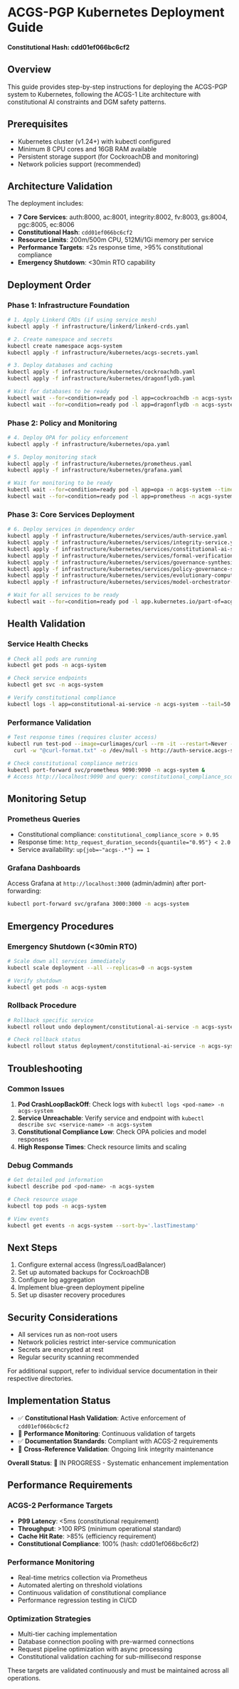 # ACGS-PGP Kubernetes Deployment Guide
**Constitutional Hash: cdd01ef066bc6cf2**


## Overview

This guide provides step-by-step instructions for deploying the ACGS-PGP system to Kubernetes, following the ACGS-1 Lite architecture with constitutional AI constraints and DGM safety patterns.

## Prerequisites

- Kubernetes cluster (v1.24+) with kubectl configured
- Minimum 8 CPU cores and 16GB RAM available
- Persistent storage support (for CockroachDB and monitoring)
- Network policies support (recommended)

## Architecture Validation

The deployment includes:

- **7 Core Services**: auth:8000, ac:8001, integrity:8002, fv:8003, gs:8004, pgc:8005, ec:8006
- **Constitutional Hash**: `cdd01ef066bc6cf2`
- **Resource Limits**: 200m/500m CPU, 512Mi/1Gi memory per service
- **Performance Targets**: ≤2s response time, >95% constitutional compliance
- **Emergency Shutdown**: <30min RTO capability

## Deployment Order

### Phase 1: Infrastructure Foundation

```bash
# 1. Apply Linkerd CRDs (if using service mesh)
kubectl apply -f infrastructure/linkerd/linkerd-crds.yaml

# 2. Create namespace and secrets
kubectl create namespace acgs-system
kubectl apply -f infrastructure/kubernetes/acgs-secrets.yaml

# 3. Deploy databases and caching
kubectl apply -f infrastructure/kubernetes/cockroachdb.yaml
kubectl apply -f infrastructure/kubernetes/dragonflydb.yaml

# Wait for databases to be ready
kubectl wait --for=condition=ready pod -l app=cockroachdb -n acgs-system --timeout=300s
kubectl wait --for=condition=ready pod -l app=dragonflydb -n acgs-system --timeout=300s
```

### Phase 2: Policy and Monitoring

```bash
# 4. Deploy OPA for policy enforcement
kubectl apply -f infrastructure/kubernetes/opa.yaml

# 5. Deploy monitoring stack
kubectl apply -f infrastructure/kubernetes/prometheus.yaml
kubectl apply -f infrastructure/kubernetes/grafana.yaml

# Wait for monitoring to be ready
kubectl wait --for=condition=ready pod -l app=opa -n acgs-system --timeout=180s
kubectl wait --for=condition=ready pod -l app=prometheus -n acgs-system --timeout=180s
```

### Phase 3: Core Services Deployment

```bash
# 6. Deploy services in dependency order
kubectl apply -f infrastructure/kubernetes/services/auth-service.yaml
kubectl apply -f infrastructure/kubernetes/services/integrity-service.yaml
kubectl apply -f infrastructure/kubernetes/services/constitutional-ai-service.yaml
kubectl apply -f infrastructure/kubernetes/services/formal-verification-service.yaml
kubectl apply -f infrastructure/kubernetes/services/governance-synthesis-service.yaml
kubectl apply -f infrastructure/kubernetes/services/policy-governance-service.yaml
kubectl apply -f infrastructure/kubernetes/services/evolutionary-computation-service.yaml
kubectl apply -f infrastructure/kubernetes/services/model-orchestrator-service.yaml

# Wait for all services to be ready
kubectl wait --for=condition=ready pod -l app.kubernetes.io/part-of=acgs-system -n acgs-system --timeout=600s
```

## Health Validation

### Service Health Checks

```bash
# Check all pods are running
kubectl get pods -n acgs-system

# Check service endpoints
kubectl get svc -n acgs-system

# Verify constitutional compliance
kubectl logs -l app=constitutional-ai-service -n acgs-system --tail=50
```

### Performance Validation

```bash
# Test response times (requires cluster access)
kubectl run test-pod --image=curlimages/curl --rm -it --restart=Never -- \
  curl -w "@curl-format.txt" -o /dev/null -s http://auth-service.acgs-system:8000/health

# Check constitutional compliance metrics
kubectl port-forward svc/prometheus 9090:9090 -n acgs-system &
# Access http://localhost:9090 and query: constitutional_compliance_score
```

## Monitoring Setup

### Prometheus Queries

- Constitutional compliance: `constitutional_compliance_score > 0.95`
- Response time: `http_request_duration_seconds{quantile="0.95"} < 2.0`
- Service availability: `up{job=~"acgs-.*"} == 1`

### Grafana Dashboards

Access Grafana at `http://localhost:3000` (admin/admin) after port-forwarding:

```bash
kubectl port-forward svc/grafana 3000:3000 -n acgs-system
```

## Emergency Procedures

### Emergency Shutdown (<30min RTO)

```bash
# Scale down all services immediately
kubectl scale deployment --all --replicas=0 -n acgs-system

# Verify shutdown
kubectl get pods -n acgs-system
```

### Rollback Procedure

```bash
# Rollback specific service
kubectl rollout undo deployment/constitutional-ai-service -n acgs-system

# Check rollback status
kubectl rollout status deployment/constitutional-ai-service -n acgs-system
```

## Troubleshooting

### Common Issues

1. **Pod CrashLoopBackOff**: Check logs with `kubectl logs <pod-name> -n acgs-system`
2. **Service Unreachable**: Verify service and endpoint with `kubectl describe svc <service-name> -n acgs-system`
3. **Constitutional Compliance Low**: Check OPA policies and model responses
4. **High Response Times**: Check resource limits and scaling

### Debug Commands

```bash
# Get detailed pod information
kubectl describe pod <pod-name> -n acgs-system

# Check resource usage
kubectl top pods -n acgs-system

# View events
kubectl get events -n acgs-system --sort-by='.lastTimestamp'
```

## Next Steps

1. Configure external access (Ingress/LoadBalancer)
2. Set up automated backups for CockroachDB
3. Configure log aggregation
4. Implement blue-green deployment pipeline
5. Set up disaster recovery procedures

## Security Considerations

- All services run as non-root users
- Network policies restrict inter-service communication
- Secrets are encrypted at rest
- Regular security scanning recommended

For additional support, refer to individual service documentation in their respective directories.

## Implementation Status

- ✅ **Constitutional Hash Validation**: Active enforcement of `cdd01ef066bc6cf2`
- 🔄 **Performance Monitoring**: Continuous validation of targets
- ✅ **Documentation Standards**: Compliant with ACGS-2 requirements
- 🔄 **Cross-Reference Validation**: Ongoing link integrity maintenance

**Overall Status**: 🔄 IN PROGRESS - Systematic enhancement implementation


## Performance Requirements

### ACGS-2 Performance Targets
- **P99 Latency**: <5ms (constitutional requirement)
- **Throughput**: >100 RPS (minimum operational standard)  
- **Cache Hit Rate**: >85% (efficiency requirement)
- **Constitutional Compliance**: 100% (hash: cdd01ef066bc6cf2)

### Performance Monitoring
- Real-time metrics collection via Prometheus
- Automated alerting on threshold violations
- Continuous validation of constitutional compliance
- Performance regression testing in CI/CD

### Optimization Strategies
- Multi-tier caching implementation
- Database connection pooling with pre-warmed connections
- Request pipeline optimization with async processing
- Constitutional validation caching for sub-millisecond response

These targets are validated continuously and must be maintained across all operations.
